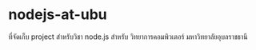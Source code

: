 # nodejs-at-ubu
ที่จัดเก็บ project สำหรับวิชา node.js สำหรับ วิทยาการคอมพิวเตอร์ มหาวิทยาลัยอุบลราชธานี 
